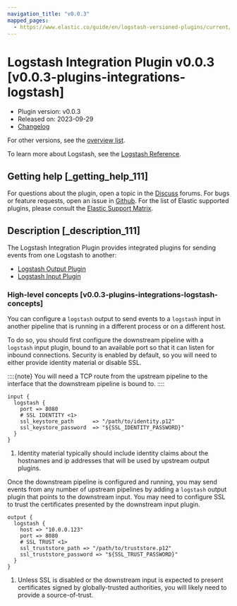 ```yaml
---
navigation_title: "v0.0.3"
mapped_pages:
  - https://www.elastic.co/guide/en/logstash-versioned-plugins/current/v0.0.3-plugins-integrations-logstash.html
---
```


# Logstash Integration Plugin v0.0.3 [v0.0.3-plugins-integrations-logstash]


* Plugin version: v0.0.3
* Released on: 2023-09-29
* [Changelog](https://github.com/logstash-plugins/logstash-integration-logstash/blob/v0.0.3/CHANGELOG.md)

For other versions, see the [overview list](integration-logstash-index.md).

To learn more about Logstash, see the [Logstash Reference](logstash://reference/index.md).

## Getting help [_getting_help_111]

For questions about the plugin, open a topic in the [Discuss](http://discuss.elastic.co) forums. For bugs or feature requests, open an issue in [Github](https://github.com/logstash-plugins/logstash-integration-logstash). For the list of Elastic supported plugins, please consult the [Elastic Support Matrix](https://www.elastic.co/support/matrix#matrix_logstash_plugins).


## Description [_description_111]

The Logstash Integration Plugin provides integrated plugins for sending events from one Logstash to another:

* [Logstash Output Plugin](logstash://reference/plugins-outputs-logstash.md)
* [Logstash Input Plugin](logstash://reference/plugins-inputs-logstash.md)

### High-level concepts [v0.0.3-plugins-integrations-logstash-concepts]

You can configure a `logstash` output to send events to a `logstash` input in another pipeline that is running in a different process or on a different host.

To do so, you should first configure the downstream pipeline with a `logstash` input plugin, bound to an available port so that it can listen for inbound connections. Security is enabled by default, so you will need to either provide identity material or disable SSL.

::::{note}
You will need a TCP route from the upstream pipeline to the interface that the downstream pipeline is bound to.
::::


```shell
input {
  logstash {
    port => 8080
    # SSL IDENTITY <1>
    ssl_keystore_path      => "/path/to/identity.p12"
    ssl_keystore_password  => "${SSL_IDENTITY_PASSWORD}"
  }
}
```

1. Identity material typically should include identity claims about the hostnames and ip addresses that will be used by upstream output plugins.


Once the downstream pipeline is configured and running, you may send events from any number of upstream pipelines by adding a `logstash` output plugin that points to the downstream input. You may need to configure SSL to trust the certificates presented by the downstream input plugin.

```shell
output {
  logstash {
    host => "10.0.0.123"
    port => 8080
    # SSL TRUST <1>
    ssl_truststore_path => "/path/to/truststore.p12"
    ssl_truststore_password => "${SSL_TRUST_PASSWORD}"
  }
}
```

1. Unless SSL is disabled or the downstream input is expected to present certificates signed by globally-trusted authorities, you will likely need to provide a source-of-trust.




